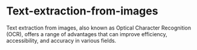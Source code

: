 # Text-extraction-from-images
Text extraction from images, also known as Optical Character Recognition (OCR), offers a range of advantages that can improve efficiency, accessibility, and accuracy in various fields.
